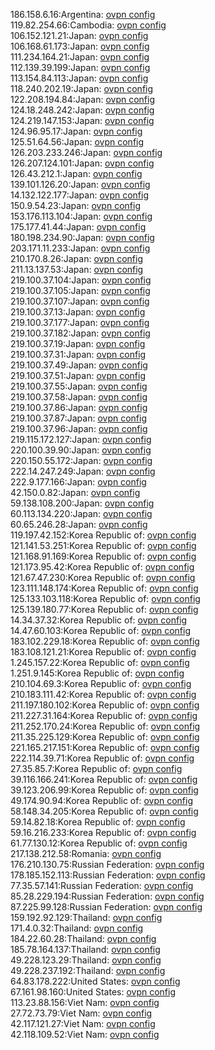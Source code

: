 186.158.6.16:Argentina: [ovpn config](vpn/186_158_6_16.ovpn)  
119.82.254.66:Cambodia: [ovpn config](vpn/119_82_254_66.ovpn)  
106.152.121.21:Japan: [ovpn config](vpn/106_152_121_21.ovpn)  
106.168.61.173:Japan: [ovpn config](vpn/106_168_61_173.ovpn)  
111.234.164.21:Japan: [ovpn config](vpn/111_234_164_21.ovpn)  
112.139.39.199:Japan: [ovpn config](vpn/112_139_39_199.ovpn)  
113.154.84.113:Japan: [ovpn config](vpn/113_154_84_113.ovpn)  
118.240.202.19:Japan: [ovpn config](vpn/118_240_202_19.ovpn)  
122.208.194.84:Japan: [ovpn config](vpn/122_208_194_84.ovpn)  
124.18.248.242:Japan: [ovpn config](vpn/124_18_248_242.ovpn)  
124.219.147.153:Japan: [ovpn config](vpn/124_219_147_153.ovpn)  
124.96.95.17:Japan: [ovpn config](vpn/124_96_95_17.ovpn)  
125.51.64.56:Japan: [ovpn config](vpn/125_51_64_56.ovpn)  
126.203.233.246:Japan: [ovpn config](vpn/126_203_233_246.ovpn)  
126.207.124.101:Japan: [ovpn config](vpn/126_207_124_101.ovpn)  
126.43.212.1:Japan: [ovpn config](vpn/126_43_212_1.ovpn)  
139.101.126.20:Japan: [ovpn config](vpn/139_101_126_20.ovpn)  
14.132.122.177:Japan: [ovpn config](vpn/14_132_122_177.ovpn)  
150.9.54.23:Japan: [ovpn config](vpn/150_9_54_23.ovpn)  
153.176.113.104:Japan: [ovpn config](vpn/153_176_113_104.ovpn)  
175.177.41.44:Japan: [ovpn config](vpn/175_177_41_44.ovpn)  
180.198.234.90:Japan: [ovpn config](vpn/180_198_234_90.ovpn)  
203.171.11.233:Japan: [ovpn config](vpn/203_171_11_233.ovpn)  
210.170.8.26:Japan: [ovpn config](vpn/210_170_8_26.ovpn)  
211.13.137.53:Japan: [ovpn config](vpn/211_13_137_53.ovpn)  
219.100.37.104:Japan: [ovpn config](vpn/219_100_37_104.ovpn)  
219.100.37.105:Japan: [ovpn config](vpn/219_100_37_105.ovpn)  
219.100.37.107:Japan: [ovpn config](vpn/219_100_37_107.ovpn)  
219.100.37.13:Japan: [ovpn config](vpn/219_100_37_13.ovpn)  
219.100.37.177:Japan: [ovpn config](vpn/219_100_37_177.ovpn)  
219.100.37.182:Japan: [ovpn config](vpn/219_100_37_182.ovpn)  
219.100.37.19:Japan: [ovpn config](vpn/219_100_37_19.ovpn)  
219.100.37.31:Japan: [ovpn config](vpn/219_100_37_31.ovpn)  
219.100.37.49:Japan: [ovpn config](vpn/219_100_37_49.ovpn)  
219.100.37.51:Japan: [ovpn config](vpn/219_100_37_51.ovpn)  
219.100.37.55:Japan: [ovpn config](vpn/219_100_37_55.ovpn)  
219.100.37.58:Japan: [ovpn config](vpn/219_100_37_58.ovpn)  
219.100.37.86:Japan: [ovpn config](vpn/219_100_37_86.ovpn)  
219.100.37.87:Japan: [ovpn config](vpn/219_100_37_87.ovpn)  
219.100.37.96:Japan: [ovpn config](vpn/219_100_37_96.ovpn)  
219.115.172.127:Japan: [ovpn config](vpn/219_115_172_127.ovpn)  
220.100.39.90:Japan: [ovpn config](vpn/220_100_39_90.ovpn)  
220.150.55.172:Japan: [ovpn config](vpn/220_150_55_172.ovpn)  
222.14.247.249:Japan: [ovpn config](vpn/222_14_247_249.ovpn)  
222.9.177.166:Japan: [ovpn config](vpn/222_9_177_166.ovpn)  
42.150.0.82:Japan: [ovpn config](vpn/42_150_0_82.ovpn)  
59.138.108.200:Japan: [ovpn config](vpn/59_138_108_200.ovpn)  
60.113.134.220:Japan: [ovpn config](vpn/60_113_134_220.ovpn)  
60.65.246.28:Japan: [ovpn config](vpn/60_65_246_28.ovpn)  
119.197.42.152:Korea Republic of: [ovpn config](vpn/119_197_42_152.ovpn)  
121.141.53.251:Korea Republic of: [ovpn config](vpn/121_141_53_251.ovpn)  
121.168.91.169:Korea Republic of: [ovpn config](vpn/121_168_91_169.ovpn)  
121.173.95.42:Korea Republic of: [ovpn config](vpn/121_173_95_42.ovpn)  
121.67.47.230:Korea Republic of: [ovpn config](vpn/121_67_47_230.ovpn)  
123.111.148.174:Korea Republic of: [ovpn config](vpn/123_111_148_174.ovpn)  
125.133.103.118:Korea Republic of: [ovpn config](vpn/125_133_103_118.ovpn)  
125.139.180.77:Korea Republic of: [ovpn config](vpn/125_139_180_77.ovpn)  
14.34.37.32:Korea Republic of: [ovpn config](vpn/14_34_37_32.ovpn)  
14.47.60.103:Korea Republic of: [ovpn config](vpn/14_47_60_103.ovpn)  
183.102.229.18:Korea Republic of: [ovpn config](vpn/183_102_229_18.ovpn)  
183.108.121.21:Korea Republic of: [ovpn config](vpn/183_108_121_21.ovpn)  
1.245.157.22:Korea Republic of: [ovpn config](vpn/1_245_157_22.ovpn)  
1.251.9.145:Korea Republic of: [ovpn config](vpn/1_251_9_145.ovpn)  
210.104.69.3:Korea Republic of: [ovpn config](vpn/210_104_69_3.ovpn)  
210.183.111.42:Korea Republic of: [ovpn config](vpn/210_183_111_42.ovpn)  
211.197.180.102:Korea Republic of: [ovpn config](vpn/211_197_180_102.ovpn)  
211.227.31.164:Korea Republic of: [ovpn config](vpn/211_227_31_164.ovpn)  
211.252.170.24:Korea Republic of: [ovpn config](vpn/211_252_170_24.ovpn)  
211.35.225.129:Korea Republic of: [ovpn config](vpn/211_35_225_129.ovpn)  
221.165.217.151:Korea Republic of: [ovpn config](vpn/221_165_217_151.ovpn)  
222.114.39.71:Korea Republic of: [ovpn config](vpn/222_114_39_71.ovpn)  
27.35.85.7:Korea Republic of: [ovpn config](vpn/27_35_85_7.ovpn)  
39.116.166.241:Korea Republic of: [ovpn config](vpn/39_116_166_241.ovpn)  
39.123.206.99:Korea Republic of: [ovpn config](vpn/39_123_206_99.ovpn)  
49.174.90.94:Korea Republic of: [ovpn config](vpn/49_174_90_94.ovpn)  
58.148.34.205:Korea Republic of: [ovpn config](vpn/58_148_34_205.ovpn)  
59.14.82.18:Korea Republic of: [ovpn config](vpn/59_14_82_18.ovpn)  
59.16.216.233:Korea Republic of: [ovpn config](vpn/59_16_216_233.ovpn)  
61.77.130.12:Korea Republic of: [ovpn config](vpn/61_77_130_12.ovpn)  
217.138.212.58:Romania: [ovpn config](vpn/217_138_212_58.ovpn)  
176.210.130.75:Russian Federation: [ovpn config](vpn/176_210_130_75.ovpn)  
178.185.152.113:Russian Federation: [ovpn config](vpn/178_185_152_113.ovpn)  
77.35.57.141:Russian Federation: [ovpn config](vpn/77_35_57_141.ovpn)  
85.28.229.194:Russian Federation: [ovpn config](vpn/85_28_229_194.ovpn)  
87.225.99.128:Russian Federation: [ovpn config](vpn/87_225_99_128.ovpn)  
159.192.92.129:Thailand: [ovpn config](vpn/159_192_92_129.ovpn)  
171.4.0.32:Thailand: [ovpn config](vpn/171_4_0_32.ovpn)  
184.22.60.28:Thailand: [ovpn config](vpn/184_22_60_28.ovpn)  
185.78.164.137:Thailand: [ovpn config](vpn/185_78_164_137.ovpn)  
49.228.123.29:Thailand: [ovpn config](vpn/49_228_123_29.ovpn)  
49.228.237.192:Thailand: [ovpn config](vpn/49_228_237_192.ovpn)  
64.83.178.222:United States: [ovpn config](vpn/64_83_178_222.ovpn)  
67.161.98.160:United States: [ovpn config](vpn/67_161_98_160.ovpn)  
113.23.88.156:Viet Nam: [ovpn config](vpn/113_23_88_156.ovpn)  
27.72.73.79:Viet Nam: [ovpn config](vpn/27_72_73_79.ovpn)  
42.117.121.27:Viet Nam: [ovpn config](vpn/42_117_121_27.ovpn)  
42.118.109.52:Viet Nam: [ovpn config](vpn/42_118_109_52.ovpn)  
